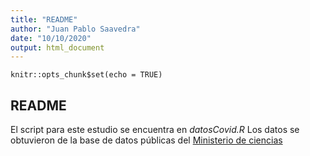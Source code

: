 ```yaml
---
title: "README"
author: "Juan Pablo Saavedra"
date: "10/10/2020"
output: html_document
---
```


```{r setup, include=FALSE}
knitr::opts_chunk$set(echo = TRUE)
```

## README

El script para este estudio se encuentra en *datosCovid.R*
Los datos se obtuvieron de la base de datos públicas del [Ministerio de ciencias](https://github.com/MinCiencia/Datos-COVID19/)